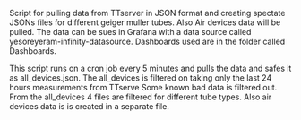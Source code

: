Script for pulling data from TTserver in JSON format and creating spectate JSONs files for different geiger muller tubes. Also Air devices data will be pulled.
The data can be sues in Grafana with a data source called yesoreyeram-infinity-datasource.
Dashboards used are in the folder called Dashboards.

This script runs on a cron job every 5 minutes and pulls the data and safes it as all_devices.json.
The all_devices is filtered on taking only the last 24 hours measurements from TTserve
Some known bad data is filtered out.
From the all_devices 4 files are filtered  for different tube types. 
Also air devices data is is created in a separate file.
